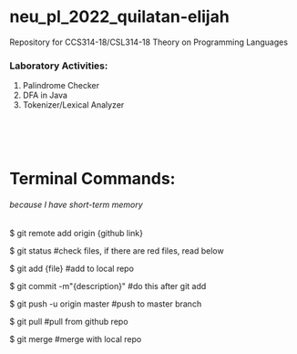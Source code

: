 # neu_pl_2022_quilatan-elijah
Repository for CCS314-18/CSL314-18 Theory on Programming Languages 

<h3>Laboratory Activities:</h3>

1. Palindrome Checker
2. DFA in Java
3. Tokenizer/Lexical Analyzer


<br><br><br>


<h1>Terminal Commands:</h1> 

<h6>because I have short-term memory</h6>

$ git remote add origin {github link} 

$ git status		#check files, if there are red files, read below

$ git add {file} 	#add to local repo

$ git commit -m"{description}" 	#do this after git add

$ git push -u origin master #push to master branch

$ git pull #pull from github repo

$ git merge #merge with local repo
